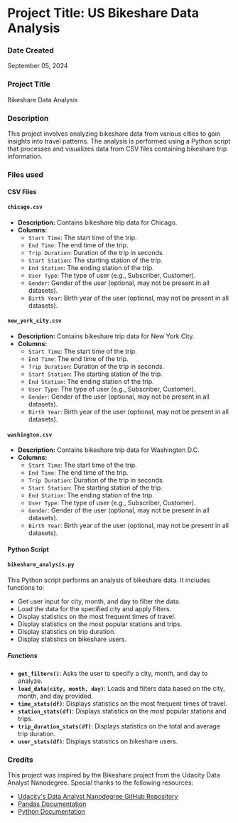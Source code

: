 # Project Title: US Bikeshare Data Analysis

### Date Created
September 05, 2024

### Project Title
Bikeshare Data Analysis

### Description
This project involves analyzing bikeshare data from various cities to gain insights into travel patterns. The analysis is performed using a Python script that processes and visualizes data from CSV files containing bikeshare trip information.

### Files used
#### CSV Files

#### `chicago.csv`
- **Description:** Contains bikeshare trip data for Chicago.
- **Columns:**
  - `Start Time`: The start time of the trip.
  - `End Time`: The end time of the trip.
  - `Trip Duration`: Duration of the trip in seconds.
  - `Start Station`: The starting station of the trip.
  - `End Station`: The ending station of the trip.
  - `User Type`: The type of user (e.g., Subscriber, Customer).
  - `Gender`: Gender of the user (optional, may not be present in all datasets).
  - `Birth Year`: Birth year of the user (optional, may not be present in all datasets).

#### `new_york_city.csv`
- **Description:** Contains bikeshare trip data for New York City.
- **Columns:**
  - `Start Time`: The start time of the trip.
  - `End Time`: The end time of the trip.
  - `Trip Duration`: Duration of the trip in seconds.
  - `Start Station`: The starting station of the trip.
  - `End Station`: The ending station of the trip.
  - `User Type`: The type of user (e.g., Subscriber, Customer).
  - `Gender`: Gender of the user (optional, may not be present in all datasets).
  - `Birth Year`: Birth year of the user (optional, may not be present in all datasets).

#### `washington.csv`
- **Description:** Contains bikeshare trip data for Washington D.C.
- **Columns:**
  - `Start Time`: The start time of the trip.
  - `End Time`: The end time of the trip.
  - `Trip Duration`: Duration of the trip in seconds.
  - `Start Station`: The starting station of the trip.
  - `End Station`: The ending station of the trip.
  - `User Type`: The type of user (e.g., Subscriber, Customer).
  - `Gender`: Gender of the user (optional, may not be present in all datasets).
  - `Birth Year`: Birth year of the user (optional, may not be present in all datasets).

#### Python Script

#### `bikeshare_analysis.py`

This Python script performs an analysis of bikeshare data. It includes functions to:
- Get user input for city, month, and day to filter the data.
- Load the data for the specified city and apply filters.
- Display statistics on the most frequent times of travel.
- Display statistics on the most popular stations and trips.
- Display statistics on trip duration.
- Display statistics on bikeshare users.

##### Functions

- **`get_filters()`**: Asks the user to specify a city, month, and day to analyze.
- **`load_data(city, month, day)`**: Loads and filters data based on the city, month, and day provided.
- **`time_stats(df)`**: Displays statistics on the most frequent times of travel.
- **`station_stats(df)`**: Displays statistics on the most popular stations and trips.
- **`trip_duration_stats(df)`**: Displays statistics on the total and average trip duration.
- **`user_stats(df)`**: Displays statistics on bikeshare users.

### Credits
This project was inspired by the Bikeshare project from the Udacity Data Analyst Nanodegree. Special thanks to the following resources:

- [Udacity's Data Analyst Nanodegree GitHub Repository](https://github.com/udacity/pdsnd_github)
- [Pandas Documentation](https://pandas.pydata.org/pandas-docs/stable/)
- [Python Documentation](https://docs.python.org/3/)
